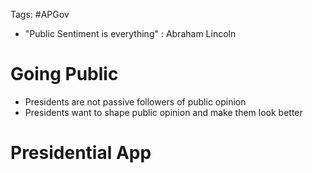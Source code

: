 Tags: #APGov 

- "Public Sentiment is everything" : Abraham Lincoln

# Going Public
- Presidents are not passive followers of public opinion
- Presidents want to shape public opinion and make them look better

# Presidential App